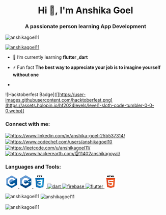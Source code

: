 
<h1 align="center">Hi 👋, I'm Anshika Goel</h1>
<h3 align="center">A passionate person learning App Development</h3>

<p align="left"> <img src="https://komarev.com/ghpvc/?username=anshikagoel11&label=Profile%20views&color=0e75b6&style=flat" alt="anshikagoel11" /> </p>

<p align="left"> <a href="https://github.com/ryo-ma/github-profile-trophy"><img src="https://github-profile-trophy.vercel.app/?username=anshikagoel11" alt="anshikagoel11" /></a> </p>

- 🌱 I’m currently learning **flutter ,dart**

- ⚡ Fun fact **The best way to appreciate your job is to imagine yourself without one**
- <br>
![Hacktoberfest Badge]([[https://user-images.githubusercontent.com/hacktoberfest.png](https://assets.holopin.io/hf2024levels/level1-sloth-code-tumbler-0-0-0.webp)]

<h3 align="left">Connect with me:</h3>
<p align="left">
<a href="https://linkedin.com/in/https://www.linkedin.com/in/anshika-goel-25b537314/" target="blank"><img align="center" src="https://raw.githubusercontent.com/rahuldkjain/github-profile-readme-generator/master/src/images/icons/Social/linked-in-alt.svg" alt="https://www.linkedin.com/in/anshika-goel-25b537314/" height="30" width="40" /></a>
<a href="https://www.codechef.com/users/https://www.codechef.com/users/anshikagoel10" target="blank"><img align="center" src="https://cdn.jsdelivr.net/npm/simple-icons@3.1.0/icons/codechef.svg" alt="https://www.codechef.com/users/anshikagoel10" height="30" width="40" /></a>
<a href="https://www.leetcode.com/https://leetcode.com/u/anshikagoel11/" target="blank"><img align="center" src="https://raw.githubusercontent.com/rahuldkjain/github-profile-readme-generator/master/src/images/icons/Social/leet-code.svg" alt="https://leetcode.com/u/anshikagoel11/" height="30" width="40" /></a>
<a href="https://www.hackerearth.com/https://www.hackerearth.com/@11402anshikagoyal/" target="blank"><img align="center" src="https://raw.githubusercontent.com/rahuldkjain/github-profile-readme-generator/master/src/images/icons/Social/hackerearth.svg" alt="https://www.hackerearth.com/@11402anshikagoyal/" height="30" width="40" /></a>
</p>

<h3 align="left">Languages and Tools:</h3>
<p align="left"> <a href="https://www.cprogramming.com/" target="_blank" rel="noreferrer"> <img src="https://raw.githubusercontent.com/devicons/devicon/master/icons/c/c-original.svg" alt="c" width="40" height="40"/> </a> <a href="https://www.w3schools.com/cpp/" target="_blank" rel="noreferrer"> <img src="https://raw.githubusercontent.com/devicons/devicon/master/icons/cplusplus/cplusplus-original.svg" alt="cplusplus" width="40" height="40"/> </a> <a href="https://www.w3schools.com/css/" target="_blank" rel="noreferrer"> <img src="https://raw.githubusercontent.com/devicons/devicon/master/icons/css3/css3-original-wordmark.svg" alt="css3" width="40" height="40"/> </a> <a href="https://dart.dev" target="_blank" rel="noreferrer"> <img src="https://www.vectorlogo.zone/logos/dartlang/dartlang-icon.svg" alt="dart" width="40" height="40"/> </a> <a href="https://firebase.google.com/" target="_blank" rel="noreferrer"> <img src="https://www.vectorlogo.zone/logos/firebase/firebase-icon.svg" alt="firebase" width="40" height="40"/> </a> <a href="https://flutter.dev" target="_blank" rel="noreferrer"> <img src="https://www.vectorlogo.zone/logos/flutterio/flutterio-icon.svg" alt="flutter" width="40" height="40"/> </a> <a href="https://www.w3.org/html/" target="_blank" rel="noreferrer"> <img src="https://raw.githubusercontent.com/devicons/devicon/master/icons/html5/html5-original-wordmark.svg" alt="html5" width="40" height="40"/> </a> </p>

<p><img align="left" src="https://github-readme-stats.vercel.app/api/top-langs?username=anshikagoel11&show_icons=true&locale=en&layout=compact" alt="anshikagoel11" /></p>

<p>&nbsp;<img align="center" src="https://github-readme-stats.vercel.app/api?username=anshikagoel11&show_icons=true&locale=en" alt="anshikagoel11" /></p>

<p><img align="center" src="https://github-readme-streak-stats.herokuapp.com/?user=anshikagoel11&" alt="anshikagoel11" /></p>

